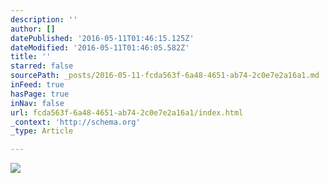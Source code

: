 ```yaml
---
description: ''
author: []
datePublished: '2016-05-11T01:46:15.125Z'
dateModified: '2016-05-11T01:46:05.582Z'
title: ''
starred: false
sourcePath: _posts/2016-05-11-fcda563f-6a48-4651-ab74-2c0e7e2a16a1.md
inFeed: true
hasPage: true
inNav: false
url: fcda563f-6a48-4651-ab74-2c0e7e2a16a1/index.html
_context: 'http://schema.org'
_type: Article

---
```

![](https://the-grid-user-content.s3-us-west-2.amazonaws.com/6398081a-9bdf-42a5-ad70-58fe6eaf703b.jpg)